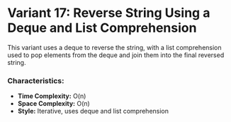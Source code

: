 # Variant 17: Reverse String Using a Deque and List Comprehension

This variant uses a deque to reverse the string, with a list comprehension used to pop elements from the deque and join them into the final reversed string.

### Characteristics:
- **Time Complexity:** O(n)
- **Space Complexity:** O(n)
- **Style:** Iterative, uses deque and list comprehension
